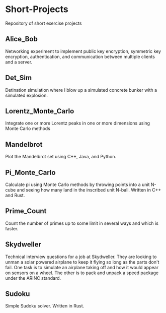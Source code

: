 # Short-Projects

Repository of short exercise projects

## Alice_Bob

Networking experiment to implement public key encryption, symmetric key encryption, authentication, and communication between multiple clients and a server.

## Det_Sim

Detination simulation where I blow up a simulated concrete bunker with a simulated explosion.

## Lorentz_Monte_Carlo

Integrate one or more Lorentz peaks in one or more dimensions using Monte Carlo methods

## Mandelbrot

Plot the Mandelbrot set using C++, Java, and Python.

## Pi_Monte_Carlo

Calculate pi using Monte Carlo methods by throwing points into a unit N-cube and seeing how many land in the inscribed unit N-ball. Written in C++ and Rust.

## Prime_Count

Count the number of primes up to some limit in several ways and which is faster.

## Skydweller

Technical interview questions for a job at Skydweller. They are looking to unman a solar powered airplane to keep it flying so long as the parts don't fail. One task is to simulate an airplane taking off and how it would appear on sensors on a wheel. The other is to pack and unpack a speed package under the ARINC standard.

## Sudoku

Simple Sudoku solver. Written in Rust.

